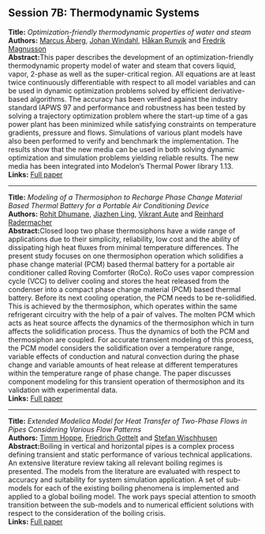<h2>Session 7B: Thermodynamic Systems</h2>
<p>
<b>Title:</b> <i> Optimization-friendly thermodynamic properties of water and steam </i> <br />
<b>Authors:</b> <a href="../authors/author_1.html">Marcus Åberg</a>, <a href="../authors/author_301.html">Johan Windahl</a>, <a href="../authors/author_232.html">Håkan Runvik</a> and <a href="../authors/author_167.html">Fredrik Magnusson</a><br />
<b>Abstract:</b>This paper describes the development of an optimization-friendly thermodynamic property model of water and steam that covers liquid, vapor, 2-phase as well as the super-critical region. All equations are at least twice continuously differentiable with respect to all model variables and can be used in dynamic optimization problems solved by efficient derivative-based algorithms. The accuracy has been verified against the industry standard IAPWS 97 and performance and robustness has been tested by solving a trajectory optimization problem where the start-up time of a gas power plant has been minimized while satisfying constraints on temperature gradients, pressure and flows. Simulations of various plant models have also been performed to verify and benchmark the implementation. The results show that the new media can be used in both solving dynamic optimization and simulation problems yielding reliable results. The new media has been integrated into Modelon’s Thermal Power library 1.13.<br />
<b>Links:</b> <a href="../submissions/ecp17132449_AbergWindahlRunvikMagnusson.pdf">Full paper</a></p>
<hr />
<p>
<b>Title:</b> <i> Modeling of a Thermosiphon to Recharge Phase Change Material Based Thermal Battery for a Portable Air Conditioning Device </i> <br />
<b>Authors:</b> <a href="../authors/author_59.html">Rohit Dhumane</a>, <a href="../authors/author_160.html">Jiazhen Ling</a>, <a href="../authors/author_9.html">Vikrant Aute</a> and <a href="../authors/author_224.html">Reinhard Radermacher</a><br />
<b>Abstract:</b>Closed loop two phase thermosiphons have a wide range of applications due to their simplicity, reliability, low cost and the ability of dissipating high heat fluxes from minimal temperature differences. The present study focuses on one thermosiphon operation which solidifies a phase change material (PCM) based thermal battery for a portable air conditioner called Roving Comforter (RoCo). RoCo uses vapor compression cycle (VCC) to deliver cooling and stores the heat released from the condenser into a compact phase change material (PCM) based thermal battery. Before its next cooling operation, the PCM needs to be re-solidified. This is achieved by the thermosiphon, which operates within the same refrigerant circuitry with the help of a pair of valves. The molten PCM which acts as heat source affects the dynamics of the thermosiphon which in turn affects the solidification process. Thus the dynamics of both the PCM and thermosiphon are coupled. For accurate transient modeling of this process, the PCM model considers the solidification over a temperature range, variable effects of conduction and natural convection during the phase change and variable amounts of heat release at different temperatures within the temperature range of phase change. The paper discusses component modeling for this transient operation of thermosiphon and its validation with experimental data.<br />
<b>Links:</b> <a href="../submissions/ecp17132459_DhumaneLingAuteRadermacher.pdf">Full paper</a></p>
<hr />
<p>
<b>Title:</b> <i> Extended Modelica Model for Heat Transfer of Two-Phase Flows in Pipes Considering Various Flow Patterns </i> <br />
<b>Authors:</b> <a href="../authors/author_114.html">Timm Hoppe</a>, <a href="../authors/author_89.html">Friedrich Gottelt</a> and <a href="../authors/author_303.html">Stefan Wischhusen</a><br />
<b>Abstract:</b>Boiling in vertical and horizontal pipes is a complex process defining transient and static performance of various technical applications. An extensive literature review taking all relevant boiling regimes is presented. The models from the literature are evaluated with respect to accuracy and suitability for system simulation application. A set of sub-models for each of the existing boiling phenomena is implemented and applied to a global boiling model. The work pays special attention to smooth transition between the sub-models and to numerical efficient solutions with respect to the consideration of the boiling crisis.<br />
<b>Links:</b> <a href="../submissions/ecp17132467_HoppeGotteltWischhusen.pdf">Full paper</a></p>